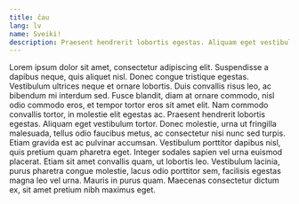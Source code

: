 ```yaml
---
title: čau
lang: lv
name: Sveiki!
description: Praesent hendrerit lobortis egestas. Aliquam eget vestibulum tortor. Donec molestie, urna ut fringilla malesuada, tellus odio faucibus metus, ac consectetur nisi nunc sed turpis.
---
```


Lorem ipsum dolor sit amet, consectetur adipiscing elit. Suspendisse a dapibus neque, quis aliquet nisl. Donec congue tristique egestas. Vestibulum ultrices neque et ornare lobortis. Duis convallis risus leo, ac bibendum mi interdum sed. Fusce blandit, diam at ornare commodo, nisl odio commodo eros, et tempor tortor eros sit amet elit. Nam commodo convallis tortor, in molestie elit egestas ac. Praesent hendrerit lobortis egestas. Aliquam eget vestibulum tortor. Donec molestie, urna ut fringilla malesuada, tellus odio faucibus metus, ac consectetur nisi nunc sed turpis. Etiam gravida est ac pulvinar accumsan. Vestibulum porttitor dapibus nisl, quis pretium quam pharetra eget. Integer sodales sapien vel urna euismod placerat. Etiam sit amet convallis quam, ut lobortis leo. Vestibulum lacinia, purus pharetra congue molestie, lacus odio porttitor sem, facilisis egestas magna leo vel urna. Mauris in purus quam. Maecenas consectetur dictum ex, sit amet pretium nibh maximus eget.
